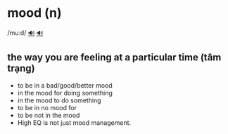 # mood (n)

/muːd/ [🔊](https://www.oxfordlearnersdictionaries.com/media/english/uk_pron/m/moo/mood_/mood__gb_1.mp3) [🔊](https://www.oxfordlearnersdictionaries.com/media/english/us_pron/m/moo/mood_/mood__us_1.mp3)

## the way you are feeling at a particular time (tâm trạng)

- to be in a bad/good/better mood
- in the mood for doing something
- in the mood to do something
- to be in no mood for
- to be not in the mood
- High EQ is not just mood management.